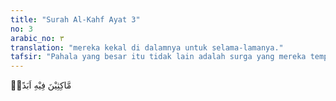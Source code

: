 ```yaml
---
title: "Surah Al-Kahf Ayat 3"
no: 3
arabic_no: ٣
translation: "mereka kekal di dalamnya untuk selama-lamanya."
tafsir: "Pahala yang besar itu tidak lain adalah surga yang mereka tempati untuk selama-lamanya, mereka tidak akan pindah atau dipindahkan dari surga itu, sesuai dengan janji Allah swt kepada mereka.\n\nFirman Allah swt:\n\nDan itulah surga yang diwariskan kepada kamu disebabkan amal perbuatan yang telah kamu kerjakan. (az-Zukhruf/43: 72)"
---
```

مَّاكِثِيْنَ فِيْهِ اَبَدًاۙ 